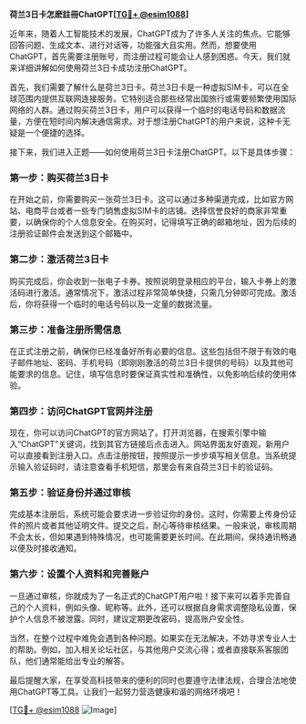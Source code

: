 **荷兰3日卡怎麽註冊ChatGPT[[TG💪+ @esim1088](https://t.me/s/esim1088)]**

近年来，随着人工智能技术的发展，ChatGPT成为了许多人关注的焦点。它能够回答问题、生成文本、进行对话等，功能强大且实用。然而，想要使用ChatGPT，首先需要注册账号，而注册过程可能会让人感到困惑。今天，我们就来详细讲解如何使用荷兰3日卡成功注册ChatGPT。

首先，我们需要了解什么是荷兰3日卡。荷兰3日卡是一种虚拟SIM卡，可以在全球范围内提供互联网连接服务。它特别适合那些经常出国旅行或需要频繁使用国际网络的人群。通过购买荷兰3日卡，用户可以获得一个临时的电话号码和数据流量，方便在短时间内解决通信需求。对于想注册ChatGPT的用户来说，这种卡无疑是一个便捷的选择。

接下来，我们进入正题——如何使用荷兰3日卡注册ChatGPT。以下是具体步骤：

### 第一步：购买荷兰3日卡

在开始之前，你需要购买一张荷兰3日卡。这可以通过多种渠道完成，比如官方网站、电商平台或者一些专门销售虚拟SIM卡的店铺。选择信誉良好的商家非常重要，以确保你的个人信息安全。在购买时，记得填写正确的邮箱地址，因为后续的注册验证邮件会发送到这个邮箱中。

### 第二步：激活荷兰3日卡

购买完成后，你会收到一张电子卡券。按照说明登录相应的平台，输入卡券上的激活码进行激活。通常情况下，激活过程非常简单快捷，只需几分钟即可完成。激活后，你将获得一个临时的电话号码以及一定量的数据流量。

### 第三步：准备注册所需信息

在正式注册之前，确保你已经准备好所有必要的信息。这些包括但不限于有效的电子邮件地址、密码、手机号码（即刚刚激活的荷兰3日卡提供的号码）以及其他可能要求的信息。记住，填写信息时要保证真实性和准确性，以免影响后续的使用体验。

### 第四步：访问ChatGPT官网并注册

现在，你可以访问ChatGPT的官方网站了。打开浏览器，在搜索引擎中输入“ChatGPT”关键词，找到其官方链接后点击进入。网站界面友好直观，新用户可以直接看到注册入口。点击注册按钮，按照提示一步步填写相关信息。当系统提示输入验证码时，请注意查看手机短信，那里会有来自荷兰3日卡的验证码。

### 第五步：验证身份并通过审核

完成基本注册后，系统可能会要求进一步验证你的身份。这时，你需要上传身份证件的照片或者其他证明文件。提交之后，耐心等待审核结果。一般来说，审核周期不会太长，但如果遇到特殊情况，也可能需要更长时间。在此期间，保持通讯畅通以便及时接收通知。

### 第六步：设置个人资料和完善账户

一旦通过审核，你就成为了一名正式的ChatGPT用户啦！接下来可以着手完善自己的个人资料，例如头像、昵称等。此外，还可以根据自身需求调整隐私设置，保护个人信息不被泄露。同时，建议定期更改密码，提高账户安全性。

当然，在整个过程中难免会遇到各种问题。如果实在无法解决，不妨寻求专业人士的帮助。例如，加入相关论坛社区，与其他用户交流心得；或者直接联系客服团队，他们通常能给出专业的解答。

最后提醒大家，在享受高科技带来的便利的同时也要遵守法律法规，合理合法地使用ChatGPT等工具。让我们一起努力营造健康和谐的网络环境吧！

[[TG💪+ @esim1088](https://t.me/s/esim1088) ![Image](https://i.postimg.cc/4NQfJmqS/Snipaste-2025-05-13-00-14-12.png)]